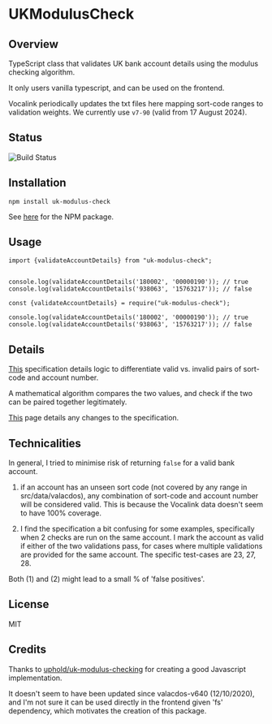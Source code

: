 # UKModulusCheck

## Overview

TypeScript class that validates UK bank account details using the modulus checking algorithm. 

It only users vanilla typescript, and can be used on the frontend.

Vocalink periodically updates the txt files here mapping sort-code ranges to validation weights. We currently use `v7-90` (valid from 17 August 2024). 

## Status

![Build Status](https://github.com/oli5679/uk-modulus-check/actions/workflows/ci.yml/badge.svg)

## Installation

```
npm install uk-modulus-check
```

See [here](https://www.npmjs.com/package/uk-modulus-check) for the NPM package.

## Usage


```
import {validateAccountDetails} from "uk-modulus-check";


console.log(validateAccountDetails('180002', '00000190')); // true
console.log(validateAccountDetails('938063', '15763217')); // false
```

```
const {validateAccountDetails} = require("uk-modulus-check");

console.log(validateAccountDetails('180002', '00000190')); // true
console.log(validateAccountDetails('938063', '15763217')); // false
```

## Details

[This](https://www.vocalink.com/media/a2febq5m/validating-account-numbers-uk-modulus-checking-v7-90.pdf) specification details logic to differentiate valid vs. invalid pairs of sort-code and account number. 

A mathematical algorithm compares the two values, and check if the two can be paired together legitimately.

[This](https://www.vocalink.com/tools/modulus-checking/) page details any changes to the specification.

## Technicalities

In general, I tried to minimise risk of returning `false` for a valid bank account.

1. if an account has an unseen sort code (not covered by any range in src/data/valacdos), any combination of sort-code and account number will be considered valid. This is because the Vocalink data doesn't seem to have 100% coverage. 

2. I find the specification a bit confusing for some examples, specifically when 2 checks are run on the same account. I mark the account as valid if either of the two validations pass, for cases where multiple validations are provided for the same account. The specific test-cases are 23, 27, 28. 

Both (1) and (2) might lead to a small % of 'false positives'. 

## License

MIT

## Credits

Thanks to [uphold/uk-modulus-checking](https://github.com/uphold/uk-modulus-checking) for creating a good Javascript implementation. 

It doesn't seem to have been updated since valacdos-v640 (12/10/2020), and I'm not sure it can be used directly in the frontend given 'fs' dependency, which motivates the creation of this package.



